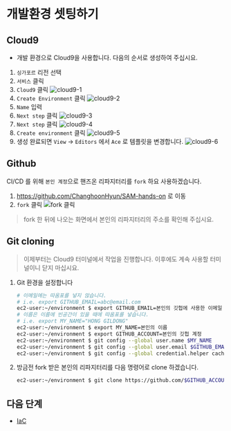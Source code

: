 # 개발환경 셋팅하기

## Cloud9

- 개발 환경으로 Cloud9을 사용합니다. 다음의 순서로 생성하여 주십시요.

1. `싱가포르` 리전 선택
2. `서비스` 클릭
3. `Cloud9` 클릭
![cloud9-1](images/cloud9-1.png)
4. `Create Environment` 클릭
![cloud9-2](images/cloud9-2.png)
5. `Name` 입력
6. `Next step` 클릭
![cloud9-3](images/cloud9-3.png)
7. `Next step` 클릭
![cloud9-4](images/cloud9-4.png)
8. `Create environment` 클릭
![cloud9-5](images/cloud9-5.png)
9. 생성 완료되면 `View` -> `Editors` 에서 `Ace` 로 템플릿을 변경합니다.
![cloud9-6](images/cloud9-6.png)

## Github

CI/CD 를 위해 `본인 계정`으로 핸즈온 리파지터리를 `fork` 하요 사용하겠습니다.

1. https://github.com/ChanghoonHyun/SAM-hands-on 로 이동
2. `fork` 클릭
  ![fork 클릭](images/github-fork.png)

> fork 한 뒤에 나오는 화면에서 본인의 리파지터리의 주소를 확인해 주십시요.

## Git cloning

> 이제부터는 Cloud9 터미널에서 작업을 진행합니다. 이후에도 계속 사용할 터미널이니 닫지 마십시요.

1. Git 환경을 설정합니다

    ```bash
    # 이메일에는 따옴표를 넣지 않습니다.
    # i.e. export GITHUB_EMAIL=abc@email.com
    ec2-user:~/environment $ export GITHUB_EMAIL=본인의 깃헙에 사용한 이메일
    # 이름은 이름에 빈공간이 있을 때에 따옴표를 넣습니다.
    # i.e. export MY_NAME="HONG GILDONG"
    ec2-user:~/environment $ export MY_NAME=본인의 이름
    ec2-user:~/environment $ export GITHUB_ACCOUNT=본인의 깃헙 계정
    ec2-user:~/environment $ git config --global user.name $MY_NAME
    ec2-user:~/environment $ git config --global user.email $GITHUB_EMAIL
    ec2-user:~/environment $ git config --global credential.helper cache --timeout=86400
    ```

2. 방금전 fork 받은 본인의 리파지터리를 다음 명령어로 clone 하겠습니다.
    ```bash
    ec2-user:~/environment $ git clone https://github.com/$GITHUB_ACCOUNT/SAM-hands-on.git
    ```


## 다음 단계
- [IaC](../IaC)